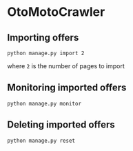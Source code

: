 # OtoMotoCrawler

## Importing offers

`python manage.py import 2`

where `2` is the number of pages to import

## Monitoring imported offers

`python manage.py monitor`

## Deleting imported offers

`python manage.py reset`
